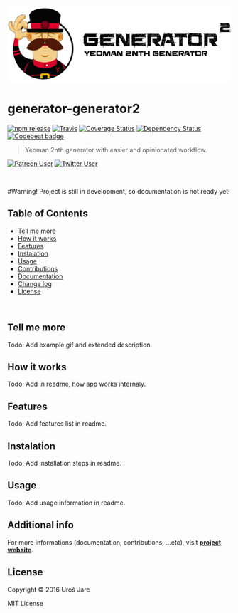 <img style="float: center;" src="docs/media/header.png">

<br>

# generator-generator2

[![npm release][npm]][npm-url]
[![Travis][travis]][travis-url]
[![Coverage Status][coverage]][coverage-url]
[![Dependency Status][dep]][dep-url]
[![Codebeat badge][codestyle]][codestyle-url]

[npm]: https://img.shields.io/npm/v/generator-generator2.svg
[npm-url]: https://www.npmjs.com/package/generator-generator2
[travis]: https://img.shields.io/travis/urosjarc/generator-generator2.svg
[travis-url]: https://travis-ci.org/urosjarc/generator-generator2
[coverage]: https://img.shields.io/codacy/coverage/71b26bbc68de46ed9b6ad037d821b635.svg
[coverage-url]: https://www.codacy.com/app/urosjarc/generator-generator2
[codestyle]: https://img.shields.io/codacy/grade/71b26bbc68de46ed9b6ad037d821b635.svg
[codestyle-url]: https://www.codacy.com/app/urosjarc/generator-generator2
[dep]: https://www.versioneye.com/user/projects/57ed5868769f21004138875f/badge.svg?style=flat-square
[dep-url]: https://www.versioneye.com/user/projects/57ed5868769f21004138875f
[support]: https://img.shields.io/badge/patreon-urosjarc-green.svg?style=social
[support-url]: https://patreon.com/urosjarc/
[twitter]: https://img.shields.io/twitter/follow/urosjarc.svg?style=social&label=follow
[twitter-url]: https://twitter.com/intent/follow?screen_name=urosjarc

> Yeoman 2nth generator with easier and opinionated workflow.

[![Patreon User][support]][support-url]
[![Twitter User][twitter]][twitter-url]

<br>

#Warning!
Project is still in development, so documentation is not ready yet!

## Table of Contents

 * [Tell me more](#tell-me-more)
 * [How it works](#how-it-works)
 * [Features](#features)
 * [Instalation](#installation)
 * [Usage](#usage)
 * [Contributions](#additional-info)
 * [Documentation](#additional-info)
 * [Change log](#additional-info)
 * [License](#license)
 
<br>

## Tell me more
Todo: Add example.gif and extended description.

## How it works
Todo: Add in readme, how app works internaly.

## Features
Todo: Add features list in readme.

## Instalation
Todo: Add installation steps in readme.

## Usage
Todo: Add usage information in readme.

## Additional info
For more informations (documentation, contributions, ...etc),
visit [**project website**](https://urosjarc.github.io/generator-generator2).

## License
Copyright © 2016 Uroš Jarc

MIT License
